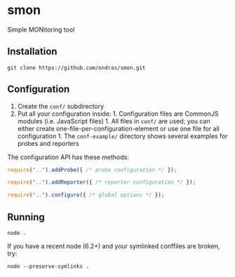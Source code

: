 # smon

Simple MONitoring tool

## Installation

```
git clone https://github.com/ondras/smon.git
```

## Configuration

  1. Create the `conf/` subdirectory
  1. Put all your configuration inside:
    1. Configuration files are CommonJS modules (i.e. JavaScript files)
    1. All files in `conf/` are used; you can either create one-file-per-configuration-element or use one file for all configuration
    1. The `conf-example/` directory shows several examples for probes and reporters

The configuration API has these methods:

```js
require("..").addProbe({ /* probe configuration */ });

require("..").addReporter({ /* reporter configuration */ });

require("..").configure({ /* global options */ });
```


## Running

```
node .
```

If you have a recent node (6.2+) and your symlinked conffiles are broken, try:

```
node --preserve-symlinks .
```
